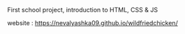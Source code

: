 First school project, introduction to HTML, CSS & JS

website : https://nevalyashka09.github.io/wildfriedchicken/
